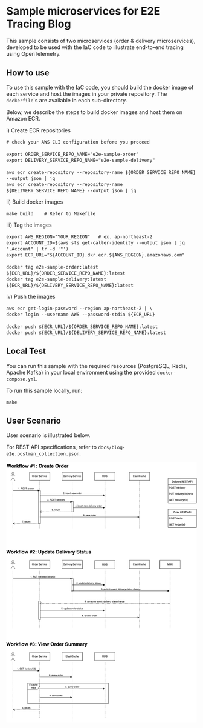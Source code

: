 # Sample microservices for E2E Tracing Blog

This sample consists of two microservices (order & delivery microservices),
developed to be used with the IaC code to illustrate end-to-end tracing using OpenTelemetry.

## How to use

To use this sample with the IaC code, you should build the docker image of each service 
and host the images in your private repository.
The <code>dockerfile</code>'s are available in each sub-directory.

Below, we describe the steps to build docker images and host them on Amazon ECR.

i) Create ECR repositories
```
# check your AWS CLI configuration before you proceed

export ORDER_SERVICE_REPO_NAME="e2e-sample-order"
export DELIVERY_SERVICE_REPO_NAME="e2e-sample-delivery"

aws ecr create-repository --repository-name ${ORDER_SERVICE_REPO_NAME} --output json | jq
aws ecr create-repository --repository-name ${DELIVERY_SERVICE_REPO_NAME} --output json | jq
```

ii) Build docker images
```
make build    # Refer to Makefile
```

iii) Tag the images
```
export AWS_REGION="YOUR_REGION"   # ex. ap-northeast-2
export ACCOUNT_ID=$(aws sts get-caller-identity --output json | jq ".Account" | tr -d '"')
export ECR_URL="${ACCOUNT_ID}.dkr.ecr.${AWS_REGION}.amazonaws.com"

docker tag e2e-sample-order:latest ${ECR_URL}/${ORDER_SERVICE_REPO_NAME}:latest
docker tag e2e-sample-delivery:latest ${ECR_URL}/${DELIVERY_SERVICE_REPO_NAME}:latest
```

iv) Push the images
```
aws ecr get-login-password --region ap-northeast-2 | \
docker login --username AWS --password-stdin ${ECR_URL}

docker push ${ECR_URL}/${ORDER_SERVICE_REPO_NAME}:latest
docker push ${ECR_URL}/${DELIVERY_SERVICE_REPO_NAME}:latest
```

## Local Test

You can run this sample with the required resources (PostgreSQL, Redis, Apache Kafka) 
in your local environment using the provided <code>docker-compose.yml</code>.

To run this sample locally, run:
```
make
```

## User Scenario

User scenario is illustrated below.

For REST API specifications, refer to <code>docs/blog-e2e.postman_collection.json</code>.

![sequence diagram](docs/app-workflows.png)

